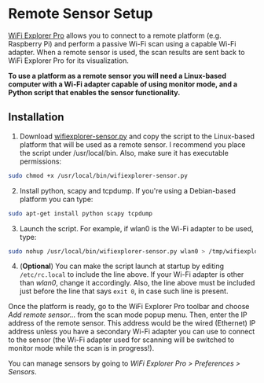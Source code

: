 # Remote Sensor Setup

[WiFi Explorer Pro](https://www.adriangranados.com/apps/wifi-explorer) allows you to connect to a remote platform (e.g. Raspberry Pi) and perform a passive Wi-Fi scan using a capable Wi-Fi adapter. When a remote sensor is used, the scan results are sent back to WiFi Explorer Pro for its visualization.

**To use a platform as a remote sensor you will need a Linux-based computer with a Wi-Fi adapter capable of using monitor mode, and a Python script that enables the sensor functionality.**

## Installation

1. Download [wifiexplorer-sensor.py](../master/wifiexplorer-sensor.py) and copy the script to the Linux-based platform that will be used as a remote sensor. I recommend you place the script under /usr/local/bin. Also, make sure it has executable permissions: 

```bash
sudo chmod +x /usr/local/bin/wifiexplorer-sensor.py
```

2. Install python, scapy and tcpdump. If you're using a Debian-based platform you can type: 

```bash
sudo apt-get install python scapy tcpdump
```

3. Launch the script. For example, if wlan0 is the Wi-Fi adapter to be used, type: 

```bash
sudo nohup /usr/local/bin/wifiexplorer-sensor.py wlan0 > /tmp/wifiexplorer-sensor.log 2>&1 &
```

4. (**Optional**) You can make the script launch at startup by editing ```/etc/rc.local``` to include the line above. If your Wi-Fi adapter is other than _wlan0_, change it accordingly. Also, the line above must be included just before the line that says ```exit 0```, in case such line is present.

Once the platform is ready, go to the WiFi Explorer Pro toolbar and choose _Add remote sensor…_ from the scan mode popup menu. Then, enter the IP address of the remote sensor. This address would be the wired (Ethernet) IP address unless you have a secondary Wi-Fi adapter you can use to connect to the sensor (the Wi-Fi adapter used for scanning will be switched to monitor mode while the scan is in progress!). 

You can manage sensors by going to _WiFi Explorer Pro > Preferences > Sensors_.
